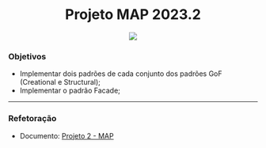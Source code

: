 <div>
  <h1 align="center"> Projeto MAP 2023.2 </h1>
  <p align="center">
    <img loading="lazy" src="http://img.shields.io/static/v1?label=STATUS&message=DESENVOLVIDO&color=GREEN&style=for-the-badge"/>
  </p>
</div>

### Objetivos

- Implementar dois padrões de cada conjunto dos padrões GoF (Creational e Structural);
- Implementar o padrão Facade;

***

### Refetoração
- Documento: [Projeto 2 - MAP](https://github.com/rodloiola/projeto-map/files/13477911/projeto2-map.pdf)
